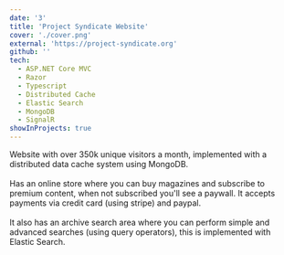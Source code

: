 ```yaml
---
date: '3'
title: 'Project Syndicate Website'
cover: './cover.png'
external: 'https://project-syndicate.org'
github: ''
tech:
  - ASP.NET Core MVC
  - Razor
  - Typescript
  - Distributed Cache
  - Elastic Search
  - MongoDB
  - SignalR
showInProjects: true
---
```


Website with over 350k unique visitors a month, implemented with a distributed data cache system using MongoDB.
<br/><br/>
Has an online store where you can buy magazines and subscribe to premium content, when not subscribed you'll see a paywall. It accepts payments via credit card (using stripe) and paypal.
<br/><br/>
It also has an archive search area where you can perform simple and advanced searches (using query operators), this is implemented with Elastic Search.
